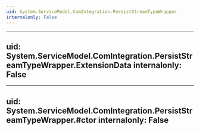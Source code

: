 ```yaml
---
uid: System.ServiceModel.ComIntegration.PersistStreamTypeWrapper
internalonly: False
---
```


---
uid: System.ServiceModel.ComIntegration.PersistStreamTypeWrapper.ExtensionData
internalonly: False
---

---
uid: System.ServiceModel.ComIntegration.PersistStreamTypeWrapper.#ctor
internalonly: False
---
